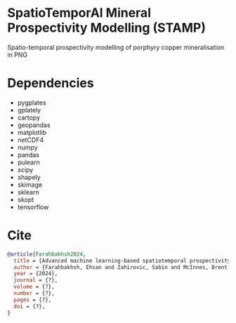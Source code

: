 # SpatioTemporAl Mineral Prospectivity Modelling (STAMP)
Spatio-temporal prospectivity modelling of porphyry copper mineralisation in PNG

# Dependencies

- pygplates
- gplately
- cartopy
- geopandas
- matplotlib
- netCDF4
- numpy
- pandas
- pulearn
- scipy
- shapely
- skimage
- sklearn
- skopt
- tensorflow

# Cite

```bib
@article{Farahbakhsh2024,
  title = {Advanced machine learning-based spatiotemporal prospectivity modelling of porphyry systems in Papua New Guinea and the Solomon Islands region},
  author = {Farahbakhsh, Ehsan and Zahirovic, Sabin and McInnes, Brent I. A. and Polanco, Sara and Kohlmann, Fabian and Seton, Maria and M{\"u}ller, R. Dietmar},
  year = {2024},
  journal = {?},
  volume = {?},
  number = {?},
  pages = {?},
  doi = {?},
}
```
